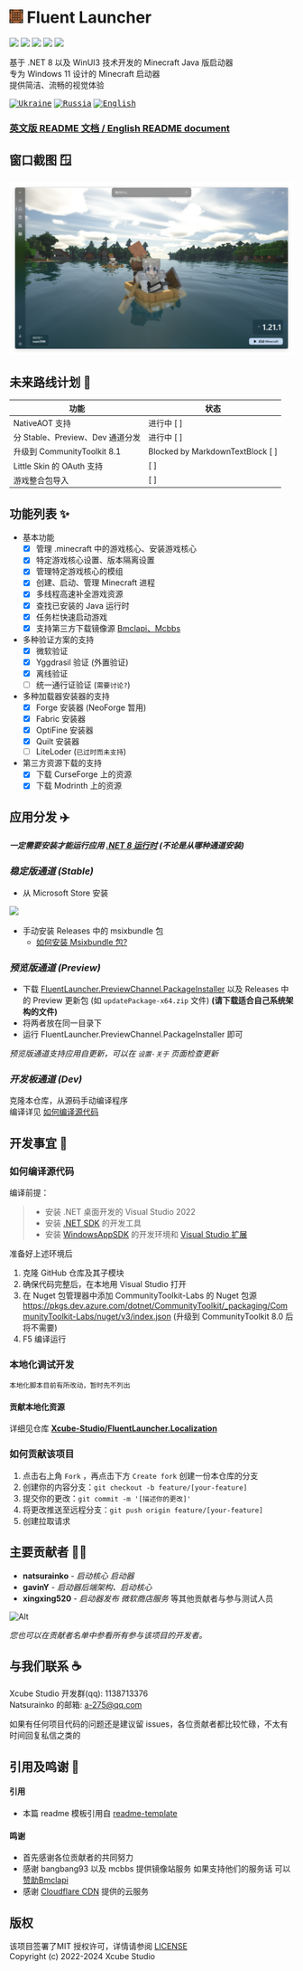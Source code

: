 # <img src="docs/images/AppIcon.png" alt="Logo" width="24" height="24"> Fluent Launcher
![](https://img.shields.io/badge/license-MIT-green)
![](https://img.shields.io/github/repo-size/Xcube-Studio/Natsurainko.FluentLauncher)
![](https://img.shields.io/github/stars/Xcube-Studio/Natsurainko.FluentLauncher)
![](https://img.shields.io/github/contributors/Xcube-Studio/Natsurainko.FluentLauncher)
![](https://img.shields.io/github/commit-activity/y/Xcube-Studio/Natsurainko.FluentLauncher)

基于 .NET 8 以及 WinUI3 技术开发的 Minecraft Java 版启动器  
专为 Windows 11 设计的 Minecraft 启动器  
提供简洁、流畅的视觉体验

<kbd>[<img title="Ukraine" alt="Ukraine" src="https://upload.wikimedia.org/wikipedia/commons/thumb/4/49/Flag_of_Ukraine.svg/1280px-Flag_of_Ukraine.svg.png" width="22">](docs/README.ua.md)</kbd>
<kbd>[<img title="Russia" alt="Russia" src="https://upload.wikimedia.org/wikipedia/commons/thumb/f/f3/Flag_of_Russia.svg/1280px-Flag_of_Russia.svg.png" width="22">](docs/README.ru.md)</kbd>
<kbd>[<img title="English" alt="English" src="https://upload.wikimedia.org/wikipedia/commons/thumb/8/83/Flag_of_the_United_Kingdom_%283-5%29.svg/640px-Flag_of_the_United_Kingdom_%283-5%29.svg.png" width="22">](docs/README_EN.md)</kbd>

### [英文版 README 文档 / English README document](https://github.com/Xcube-Studio/Natsurainko.FluentLauncher/blob/main/docs/README_EN.md)

## 窗口截图 🪟
<img src="docs/images/home.png">

## 未来路线计划 📝

| 功能                                     | 状态               |
| ---------------------------------------- | ------------------ |
| NativeAOT 支持                            | 进行中 [ ] |
| 分 Stable、Preview、Dev 通道分发           | 进行中 [ ] |
| 升级到 CommunityToolkit 8.1               | Blocked by MarkdownTextBlock [ ] |
| Little Skin 的 OAuth 支持                 | [ ] |
| 游戏整合包导入                             | [ ] |

## 功能列表 ✨

+ 基本功能
  + [x] 管理 .minecraft 中的游戏核心、安装游戏核心
  + [x] 特定游戏核心设置、版本隔离设置
  + [x] 管理特定游戏核心的模组
  + [x] 创建、启动、管理 Minecraft 进程 
  + [x] 多线程高速补全游戏资源
  + [x] 查找已安装的 Java 运行时
  + [x] 任务栏快速启动游戏
  + [x] 支持第三方下载镜像源 [Bmclapi、Mcbbs](https://bmclapidoc.bangbang93.com/)
+ 多种验证方案的支持
  + [x] 微软验证
  + [x] Yggdrasil 验证 (外置验证)
  + [x] 离线验证
  + [ ] 统一通行证验证 (`需要讨论?`)
+ 多种加载器安装器的支持
  + [x] Forge 安装器 (NeoForge 暂用)
  + [x] Fabric 安装器
  + [x] OptiFine 安装器
  + [x] Quilt 安装器
  + [ ] LiteLoder (`已过时而未支持`)
+ 第三方资源下载的支持
  + [x] 下载 CurseForge 上的资源
  + [x] 下载 Modrinth 上的资源

## 应用分发 ✈️

#### *一定需要安装才能运行应用 [.NET 8 运行时](https://dotnet.microsoft.com/zh-cn/download/dotnet/8.0) (不论是从哪种通道安装)*

### *稳定版通道 (Stable)*

+ 从 Microsoft Store 安装  
<a href="https://apps.microsoft.com/detail/Natsurianko.FluentLauncher/9p4nqqxq942p">
	<img src="https://get.microsoft.com/images/en-us%20dark.svg" width="200"/>
</a>

+ 手动安装 Releases 中的 msixbundle 包 
  + [如何安装 Msixbundle 包?](https://github.com/Xcube-Studio/Natsurainko.FluentLauncher/wiki/%E5%A6%82%E4%BD%95%E5%AE%89%E8%A3%85-Msixbundle-%E5%8C%85)

### *预览版通道 (Preview)*

+ 下载 [FluentLauncher.PreviewChannel.PackageInstaller](https://github.com/Xcube-Studio/FluentLauncher.PreviewChannel.PackageInstaller/releases/tag/v0.0.2) 以及 Releases 中的 Preview 更新包 (如 `updatePackage-x64.zip` 文件) **(请下载适合自己系统架构的文件)**
+ 将两者放在同一目录下
+ 运行 FluentLauncher.PreviewChannel.PackageInstaller 即可

*预览版通道支持应用自更新，可以在 `设置-关于` 页面检查更新*

### *开发板通道 (Dev)*

克隆本仓库，从源码手动编译程序  
编译详见 [如何编译源代码](#如何编译源代码)

## 开发事宜 🔧

### 如何编译源代码

编译前提：
> + 安装 .NET 桌面开发的 Visual Studio 2022
> + 安装 [.NET SDK](https://dotnet.microsoft.com/en-us/download/visual-studio-sdks) 的开发工具
> + 安装 [WindowsAppSDK](https://learn.microsoft.com/en-us/windows/apps/windows-app-sdk/set-up-your-development-environment?tabs=cs-vs-community%2Ccpp-vs-community%2Cvs-2022-17-1-a%2Cvs-2022-17-1-b) 的开发环境和 [Visual Studio 扩展](https://learn.microsoft.com/en-us/windows/apps/windows-app-sdk/single-project-msix?tabs=csharp)

准备好上述环境后

1. 克隆 GitHub 仓库及其子模块
2. 确保代码完整后，在本地用 Visual Studio 打开
3. 在 Nuget 包管理器中添加 CommunityToolkit-Labs 的 Nuget 包源  
https://pkgs.dev.azure.com/dotnet/CommunityToolkit/_packaging/CommunityToolkit-Labs/nuget/v3/index.json (升级到 CommunityToolkit 8.0 后将不需要)  
4. F5 编译运行

### 本地化调试开发

`本地化脚本目前有所改动，暂时先不列出`

#### 贡献本地化资源
详细见仓库 **[Xcube-Studio/FluentLauncher.Localization](https://github.com/Xcube-Studio/FluentLauncher.Localization)**

### 如何贡献该项目

1. 点击右上角 `Fork` ，再点击下方 `Create fork` 创建一份本仓库的分支
2. 创建你的内容分支：`git checkout -b feature/[your-feature]`
3. 提交你的更改：`git commit -m '[描述你的更改]'`
4. 将更改推送至远程分支：`git push origin feature/[your-feature]`
5. 创建拉取请求

## 主要贡献者 🧑‍💻

* **natsurainko** - *启动核心 启动器*
* **gavinY** - *启动器后端架构、启动核心*
* **xingxing520** - *启动器发布 微软商店服务*
等其他贡献者与参与测试人员

![Alt](https://repobeats.axiom.co/api/embed/0dcf1b6a60fa8c1c6cefe6042c482f59d2d60538.svg "Repobeats analytics image")

*您也可以在贡献者名单中参看所有参与该项目的开发者。*

## 与我们联系 ☕️

Xcube Studio 开发群(qq): 1138713376  
Natsurainko 的邮箱: a-275@qq.com  

如果有任何项目代码的问题还是建议留 issues，各位贡献者都比较忙碌，不太有时间回复私信之类的

## 引用及鸣谢 🎉

#### 引用
+ 本篇 readme 模板引用自 [readme-template](https://github.com/iuricode/readme-template)  

#### 鸣谢
+ 首先感谢各位贡献者的共同努力  
+ 感谢 bangbang93 以及 mcbbs 提供镜像站服务 如果支持他们的服务话 可以[赞助Bmclapi](https://afdian.net/@bangbang93)  
+ 感谢 [Cloudflare CDN](https://www.cloudflare.com) 提供的云服务

## 版权

该项目签署了MIT 授权许可，详情请参阅 [LICENSE](LICENSE)  
Copyright (c) 2022-2024 Xcube Studio
